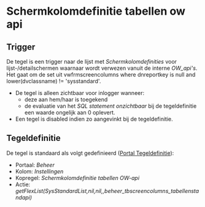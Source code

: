 # Schermkolomdefinitie tabellen ow api

## Trigger

De tegel is een trigger naar de lijst met *Schermkolomdefinities* voor lijst-/detailschermen waarnaar wordt verwezen vanuit de interne *OW_api's*. Het gaat om de set uit vwfrmscreencolumns where dnreportkey is null and lower(dvclassname) != 'sysstandard'.

- De tegel is alleen zichtbaar voor inlogger wanneer:
  - deze aan hem/haar is toegekend
  - de evaluatie van het *SQL statement onzichtbaar* bij de tegeldefinitie een waarde ongelijk aan 0 oplevert.
- Een tegel is disabled indien zo aangevinkt bij de tegeldefinitie.

## Tegeldefinitie

De tegel is standaard als volgt gedefinieerd ([Portal Tegeldefinitie](/instellen_inrichten/portaldefinitie/portal_tegel.md)):

- Portaal: *Beheer*
- Kolom: *Instellingen*
- Kopregel: *Schermkolomdefinitie tabellen OW-api*
- Actie: *getFlexList(SysStandardList,nil,nil,,beheer_tbscreencolumns_tabellenstandapi)*
